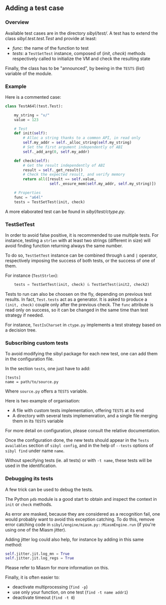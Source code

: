 Adding a test case
------------------

### Overview

Available test cases are in the directory _sibyl/test/_.
A test has to extend the class _sibyl.test.test.Test_ and provide at least:

* _func_: the name of the function to test
* _tests_: a `TestSetTest` instance, composed of (_init_, _check_) methods
  respectively called to initialize the VM and check the resulting state

Finally, the class has to be "announced", by beeing in the `TESTS` (list)
variable of the module.

### Example

Here is a commented case:
```Python
class TestA64l(test.Test):

    my_string = "v/"
    value = 123

    # Test
    def init(self):
        # Alloc a string thanks to a common API, in read only
        self.my_addr = self._alloc_string(self.my_string)
        # Set the first argument independently of ABI
        self._add_arg(0, self.my_addr)

    def check(self):
        # Get the result independently of ABI
        result = self._get_result()
        # Check the expected result, and verify memory
        return all([result == self.value,
                    self._ensure_mem(self.my_addr, self.my_string)])

    # Properties
    func = "a64l"
    tests = TestSetTest(init, check)
```

A more elaborated test can be found in _sibyl/test/ctype.py_.

### TestSetTest

In order to avoid false positive, it is recommended to use multiple tests. For
instance, testing a `strlen` with at least two strings (different in size) will
avoid finding function returning always the same number.

To do so, `TestSetTest` instance can be combined through `&` and `|` operator,
respectively imposing the success of both tests, or the success of one of them.

For instance (`TestStrlen`):
```Python
    tests = TestSetTest(init, check) & TestSetTest(init2, check2)
```

Tests to run can also be choosen on the fly, depending on previous test results.
In fact, `Test.tests` act as a generator. It is asked to produce a `(init,
check)` couple only after the previous check. The `func` attribute is read only
on success, so it can be changed in the same time than test strategy if needed.

For instance, `TestIsCharset` in `ctype.py` implements a test strategy based on
a decision tree.

### Subscribing custom tests

To avoid modifying the sibyl package for each new test, one can add them in the
configuration file.

In the section `tests`, one just have to add:
```
[tests]
name = path/to/source.py
```

Where `source.py` offers a `TESTS` variable.

Here is two example of organisation:
* A file with custom tests implementation, offering `TESTS` at its end
* A directory with several tests implemenration, and a single file merging them
  in its `TESTS` variable

For more detail on configuration, please consult the relative documentation.

Once the configuration done, the new tests should appear in the `Tests
availables` section of `sibyl config`, and in the help of `--tests` options of
`sibyl find` under name `name`.

Without specifying tests (ie. all tests) or with `-t name`, these tests
will be used in the identification.


### Debugging its tests

A few trick can be used to debug the tests.

The Python `pdb` module is a good start to obtain and inspect the context in
`init` or `check` methods.

As error are masked, because they are considered as a recognition fail, one
would probably want to avoid this exception catching. To do this, remove error
catching code in `sibyl/engine/miasm.py::MiasmEngine.run` (if you're using one
of the Miasm jitter).

Adding jitter log could also help, for instance by adding in this same method:
```Python
self.jitter.jit.log_mn = True
self.jitter.jit.log_regs = True
```

Please refer to Miasm for more information on this.

Finally, it is often easier to:
* deactivate multiprocessing (`find -p`)
* use only your function, on one test (`find -t name addr1`)
* deactivate timeout (`find -t 0`)
